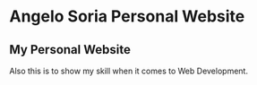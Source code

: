 # Angelo Soria Personal Website

## My Personal Website

Also this is to show my skill when it comes to Web Development.
